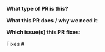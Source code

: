 **What type of PR is this?**

**What this PR does / why we need it**:

**Which issue(s) this PR fixes**:

Fixes #
